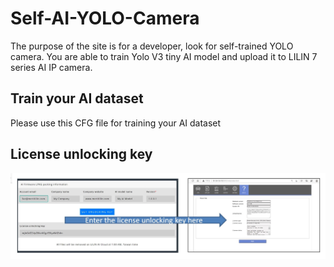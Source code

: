 # Self-AI-YOLO-Camera

The purpose of the site is for a developer, look for self-trained YOLO camera.  You are able to train Yolo V3 tiny AI model and upload it to LILIN 7 series AI IP camera.

## Train your AI dataset
Please use this CFG file for training your AI dataset

## License unlocking key
![image](https://github.com/LILINOpenGitHub/Self-AI-YOLO-Camera/blob/main/images/license.jpg)
